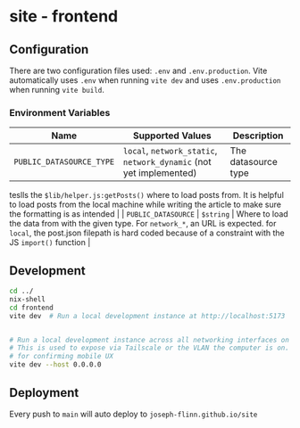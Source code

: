 # site - frontend

## Configuration

There are two configuration files used: `.env` and `.env.production`. Vite automatically uses `.env` when running `vite
dev` and uses `.env.production` when running `vite build`.

### Environment Variables
| Name | Supported Values | Description |
| ---- | ---------------- | ----------- |
| `PUBLIC_DATASOURCE_TYPE` | `local`, `network_static`, `network_dynamic` (not yet implemented) | The datasource type
teslls the `$lib/helper.js:getPosts()` where to load posts from. It is helpful to load posts from the local machine
while writing the article to make sure the formatting is as intended |
| `PUBLIC_DATASOURCE` | `$string` | Where to load the data from with the given type. For `network_*`, an URL is
expected. for `local`, the post.json filepath is hard coded because of a constraint with the JS `import()` function |

## Development
```bash
cd ../
nix-shell
cd frontend
vite dev  # Run a local development instance at http://localhost:5173


# Run a local development instance across all networking interfaces on port 5173. 
# This is used to expose via Tailscale or the VLAN the computer is on. Mostly used
# for confirming mobile UX
vite dev --host 0.0.0.0  
```


## Deployment
Every push to `main` will auto deploy to `joseph-flinn.github.io/site`
